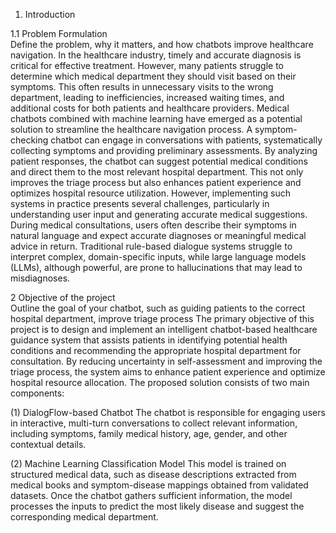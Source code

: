 1. Introduction 

1.1 Problem Formulation  
Define the problem, why it matters, and how chatbots improve healthcare navigation. 
In the healthcare industry, timely and accurate diagnosis is critical for effective treatment. However, many patients struggle to determine which medical department they should visit based on their symptoms. This often results in unnecessary visits to the wrong department, leading to inefficiencies, increased waiting times, and additional costs for both patients and healthcare providers. 
Medical chatbots combined with machine learning have emerged as a potential solution to streamline the healthcare navigation process. A symptom-checking chatbot can engage in conversations with patients, systematically collecting symptoms and providing preliminary assessments. By analyzing patient responses, the chatbot can suggest potential medical conditions and direct them to the most relevant hospital department. This not only improves the triage process but also enhances patient experience and optimizes hospital resource utilization. 
However, implementing such systems in practice presents several challenges, particularly in understanding user input and generating accurate medical suggestions. During medical consultations, users often describe their symptoms in natural language and expect accurate diagnoses or meaningful medical advice in return. Traditional rule-based dialogue systems struggle to interpret complex, domain-specific inputs, while large language models (LLMs), although powerful, are prone to hallucinations that may lead to misdiagnoses. 

2 Objective of the project  
Outline the goal of your chatbot, such as guiding patients to the correct hospital department, improve triage process 
The primary objective of this project is to design and implement an intelligent chatbot-based healthcare guidance system that assists patients in identifying potential health conditions and recommending the appropriate hospital department for consultation. By reducing uncertainty in self-assessment and improving the triage process, the system aims to enhance patient experience and optimize hospital resource allocation. 
The proposed solution consists of two main components: 

(1) DialogFlow-based Chatbot 
The chatbot is responsible for engaging users in interactive, multi-turn conversations to collect relevant information, including symptoms, family medical history, age, gender, and other contextual details. 

(2) Machine Learning Classification Model 
This model is trained on structured medical data, such as disease descriptions extracted from medical books and symptom-disease mappings obtained from validated datasets. Once the chatbot gathers sufficient information, the model processes the inputs to predict the most likely disease and suggest the corresponding medical department.  


